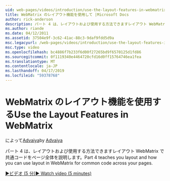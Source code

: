 ```yaml
---
uid: web-pages/videos/introduction/use-the-layout-features-in-webmatrix
title: WebMatrix のレイアウト機能を使用して |Microsoft Docs
author: rick-anderson
description: パート 4 は、レイアウトおよび使用する方法できますレイアウト WebMatrix で共通コードをページ全体を説明します。
ms.author: riande
ms.date: 04/12/2011
ms.assetid: 37504e9f-3c62-41ac-88c3-9daf9fdd5d9a
msc.legacyurl: /web-pages/videos/introduction/use-the-layout-features-in-webmatrix
msc.type: video
ms.openlocfilehash: bc4886f7b233f6d00f27265bd9f6570125d1fd86
ms.sourcegitcommit: 0f1119340e4464720cfd16d0ff15764746ea1fea
ms.translationtype: MT
ms.contentlocale: ja-JP
ms.lasthandoff: 04/17/2019
ms.locfileid: "59378768"
---
```

# <a name="use-the-layout-features-in-webmatrix"></a><span data-ttu-id="f6a5f-103">WebMatrix のレイアウト機能を使用する</span><span class="sxs-lookup"><span data-stu-id="f6a5f-103">Use the Layout Features in WebMatrix</span></span>

<span data-ttu-id="f6a5f-104">によって[Advaiya](https://twitter.com/Advaiyasolns)</span><span class="sxs-lookup"><span data-stu-id="f6a5f-104">by [Advaiya](https://twitter.com/Advaiyasolns)</span></span>

<span data-ttu-id="f6a5f-105">パート 4 は、レイアウトおよび使用する方法できますレイアウト WebMatrix で共通コードをページ全体を説明します。</span><span class="sxs-lookup"><span data-stu-id="f6a5f-105">Part 4 teaches you layout and how you can use layout in WebMatrix for common code across your pages.</span></span>

[<span data-ttu-id="f6a5f-106">&#9654;ビデオ (5 分)</span><span class="sxs-lookup"><span data-stu-id="f6a5f-106">&#9654; Watch video (5 minutes)</span></span>](https://channel9.msdn.com/Blogs/ASP-NET-Site-Videos/use-the-layout-features-in-webmatrix)
